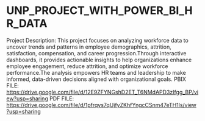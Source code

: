 # UNP_PROJECT_WITH_POWER_BI_HR_DATA
Project Description: This project focuses on analyzing workforce data to uncover trends and patterns in employee demographics, attrition, satisfaction, compensation, and career progression.Through interactive dashboards, it provides actionable insights to help organizations enhance employee engagement, reduce attrition, and optimize workforce performance.The analysis empowers HR teams and leadership to make informed, data-driven decisions aligned with organizational goals.
PBIX FILE: https://drive.google.com/file/d/12E9ZFYNGshD2ET_T6NMdAPD3zIfgg_BP/view?usp=sharing
PDF FILE: https://drive.google.com/file/d/1pfrqys7qUjfyZKhfYngcCSnm47eTH1ls/view?usp=sharing
